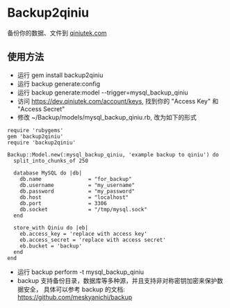 # Backup2qiniu

备份你的数据、文件到 [qiniutek.com](http://www.qiniutek.com/)

## 使用方法

* 运行 gem install backup2qiniu
* 运行 backup generate:config
* 运行 backup generate:model --trigger=mysql_backup_qiniu
* 访问 https://dev.qiniutek.com/account/keys, 找到你的 "Access Key" 和 "Access Secret"
* 修改 ~/Backup/models/mysql_backup_qiniu.rb, 改为如下的形式

```
require 'rubygems'
gem 'backup2qiniu'
require 'backup2qiniu'

Backup::Model.new(:mysql_backup_qiniu, 'example backup to qiniu') do
  split_into_chunks_of 250

  database MySQL do |db|
    db.name               = "for_backup"
    db.username           = "my_username"
    db.password           = "my_password"
    db.host               = "localhost"
    db.port               = 3306
    db.socket             = "/tmp/mysql.sock"
  end

  store_with Qiniu do |eb|
    eb.access_key = 'replace with access key'
    eb.access_secret = 'replace with access secret'
    eb.bucket = 'backup'
  end
end
```

* 运行 backup perform -t mysql_backup_qiniu
* backup 支持备份目录，数据库等多种源，并且支持非对称密钥加密来保护数据安全，
   具体可以参考 backup 的文档: https://github.com/meskyanichi/backup
